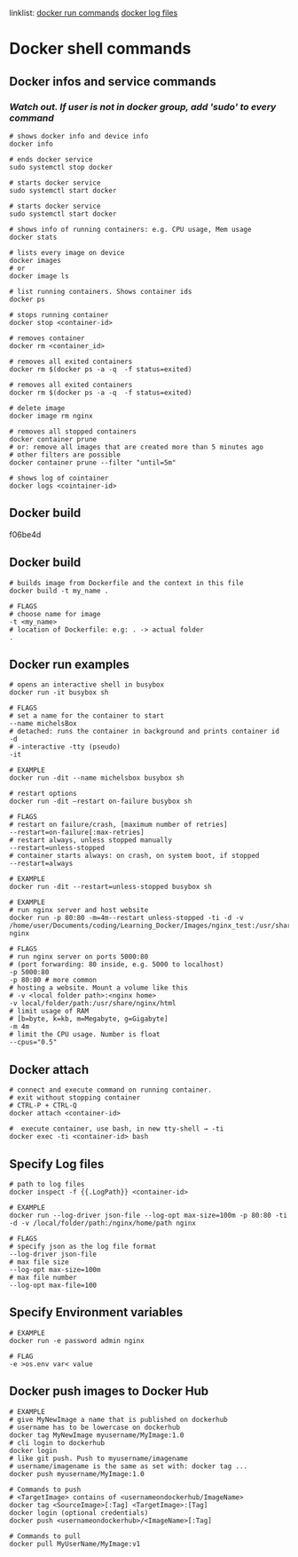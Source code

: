 linklist:
[docker run commands](#docker-run-examples)
[docker log files](#specify-log-files)

# Docker shell commands

## Docker infos and service commands

### _Watch out. If user is not in docker group, add 'sudo' to every command_

```console
# shows docker info and device info
docker info
```

```console
# ends docker service
sudo systemctl stop docker
```

```console
# starts docker service
sudo systemctl start docker
```

```console
# starts docker service
sudo systemctl start docker
```

```console
# shows info of running containers: e.g. CPU usage, Mem usage
docker stats
```

```console
# lists every image on device
docker images
# or
docker image ls
```

```console
# list running containers. Shows container ids
docker ps
```

```console
# stops running container
docker stop <container-id>
```

```console
# removes container
docker rm <container_id>
```

```console
# removes all exited containers
docker rm $(docker ps -a -q  -f status=exited)
```

```console
# removes all exited containers
docker rm $(docker ps -a -q  -f status=exited)
```

```console
# delete image
docker image rm nginx
```

```console
# removes all stopped containers
docker container prune
# or: remove all images that are created more than 5 minutes ago
# other filters are possible
docker container prune --filter "until=5m"
```

```console
# shows log of cointainer
docker logs <cointainer-id>
```

## Docker build
f06be4d
## Docker build 
```console 
# builds image from Dockerfile and the context in this file 
docker build -t my_name . 

# FLAGS
# choose name for image
-t <my_name>
# location of Dockerfile: e.g: . -> actual folder
.
```

## Docker run examples

```console
# opens an interactive shell in busybox
docker run -it busybox sh

# FLAGS
# set a name for the container to start
--name michelsBox
# detached: runs the container in background and prints container id
-d
# -interactive -tty (pseudo)
-it

# EXAMPLE
docker run -dit --name michelsbox busybox sh
```

```console
# restart options
docker run -dit –restart on-failure busybox sh

# FLAGS
# restart on failure/crash, [maximum number of retries]
--restart=on-failure[:max-retries]
# restart always, unless stopped manually
--restart=unless-stopped
# container starts always: on crash, on system boot, if stopped
--restart=always

# EXAMPLE
docker run -dit --restart=unless-stopped busybox sh
```

```console
# EXAMPLE
# run nginx server and host website
docker run -p 80:80 -m=4m--restart unless-stopped -ti -d -v /home/user/Documents/coding/Learning_Docker/Images/nginx_test:/usr/share/nginx/html nginx

# FLAGS
# run nginx server on ports 5000:80
# (port forwarding: 80 inside, e.g. 5000 to localhost)
-p 5000:80
-p 80:80 # more common
# hosting a website. Mount a volume like this
# -v <local folder path>:<nginx home>
-v local/folder/path:/usr/share/nginx/html
# limit usage of RAM
# [b=byte, k=kb, m=Megabyte, g=Gigabyte]
-m 4m
# limit the CPU usage. Number is float
--cpus="0.5"
```

## Docker attach

```console
# connect and execute command on running container. 
# exit without stopping container
# CTRL-P + CTRL-Q
docker attach <container-id>
```

```console
#  execute container, use bash, in new tty-shell → -ti
docker exec -ti <container-id> bash
```

## Specify Log files

```console
# path to log files
docker inspect -f {{.LogPath}} <container-id>
```

```console
# EXAMPLE
docker run --log-driver json-file --log-opt max-size=100m -p 80:80 -ti -d -v /local/folder/path:/nginx/home/path nginx

# FLAGS
# specify json as the log file format
--log-driver json-file
# max file size
--log-opt max-size=100m
# max file number
--log-opt max-file=100
```

## Specify Environment variables

```console
# EXAMPLE
docker run -e password admin nginx

# FLAG
-e >os.env var< value
```

## Docker push images to Docker Hub

```console
# EXAMPLE
# give MyNewImage a name that is published on dockerhub
# username has to be lowercase on dockerhub
docker tag MyNewImage myusername/MyImage:1.0
# cli login to dockerhub
docker login
# like git push. Push to myusername/imagename
# username/imagename is the same as set with: docker tag ...
docker push myusername/MyImage:1.0

# Commands to push
# <TargetImage> contains of <usernameondockerhub/ImageName>
docker tag <SourceImage>[:Tag] <TargetImage>:[Tag]
docker login (optional credentials)
docker push <usernameondockerhub>/<ImageName>[:Tag]

# Commands to pull
docker pull MyUserName/MyImage:v1
```
